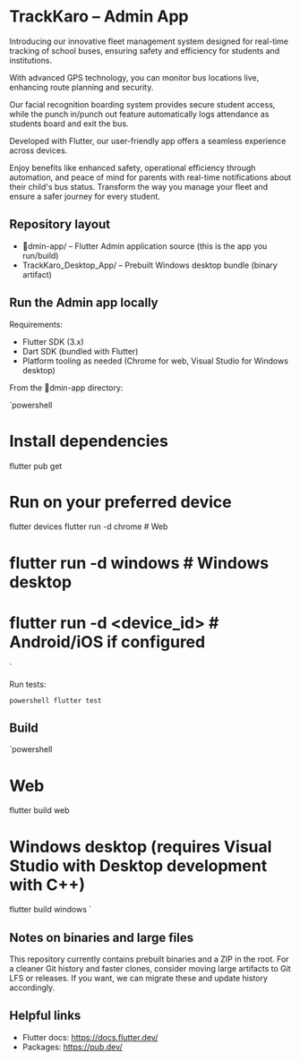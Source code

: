 ﻿# TrackKaro – Admin App

Introducing our innovative fleet management system designed for real-time tracking of school buses, ensuring safety and efficiency for students and institutions.

With advanced GPS technology, you can monitor bus locations live, enhancing route planning and security.

Our facial recognition boarding system provides secure student access, while the punch in/punch out feature automatically logs attendance as students board and exit the bus.

Developed with Flutter, our user-friendly app offers a seamless experience across devices.

Enjoy benefits like enhanced safety, operational efficiency through automation, and peace of mind for parents with real-time notifications about their child's bus status. Transform the way you manage your fleet and ensure a safer journey for every student.

## Repository layout

- dmin-app/ – Flutter Admin application source (this is the app you run/build)
- TrackKaro_Desktop_App/ – Prebuilt Windows desktop bundle (binary artifact)

## Run the Admin app locally

Requirements:
- Flutter SDK (3.x)
- Dart SDK (bundled with Flutter)
- Platform tooling as needed (Chrome for web, Visual Studio for Windows desktop)

From the dmin-app directory:

`powershell
# Install dependencies
flutter pub get

# Run on your preferred device
flutter devices
flutter run -d chrome          # Web
# flutter run -d windows       # Windows desktop
# flutter run -d <device_id>   # Android/iOS if configured
`

Run tests:

`powershell
flutter test
`

## Build

`powershell
# Web
flutter build web

# Windows desktop (requires Visual Studio with Desktop development with C++)
flutter build windows
`

## Notes on binaries and large files

This repository currently contains prebuilt binaries and a ZIP in the root. For a cleaner Git history and faster clones, consider moving large artifacts to Git LFS or releases. If you want, we can migrate these and update history accordingly.

## Helpful links

- Flutter docs: https://docs.flutter.dev/
- Packages: https://pub.dev/
